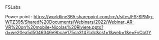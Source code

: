 FSLabs

Power point : https://worldline365.sharepoint.com/:p:/r/sites/FS-SPMig-WTZ395/Shared%20Documents/Webinars/2022/Webinar_AR-VR%20on%20mobile-Nicolas%20Riviere.pptx?d=we20ea5d5046346e9bcae175ca3147cdc&csf=1&web=1&e=FvCoGY
